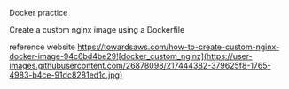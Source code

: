 Docker practice

Create a custom nginx image using a Dockerfile

reference website
https://towardsaws.com/how-to-create-custom-nginx-docker-image-94c6bd4be29![docker_custom_nginz](https://user-images.githubusercontent.com/26878098/217444382-379625f8-1765-4983-b4ce-91dc8281ed1c.jpg)
